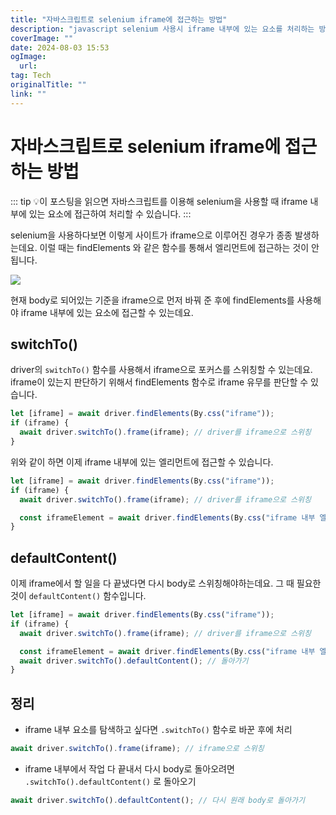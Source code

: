 ```yaml
---
title: "자바스크립트로 selenium iframe에 접근하는 방법"
description: "javascript selenium 사용시 iframe 내부에 있는 요소를 처리하는 방법에 대해서 알 수 있습니다"
coverImage: ""
date: 2024-08-03 15:53
ogImage: 
  url: 
tag: Tech
originalTitle: ""
link: ""
---
```




# 자바스크립트로 selenium iframe에 접근하는 방법

::: tip 💡이 포스팅을 읽으면
자바스크립트를 이용해 selenium을 사용할 때 iframe 내부에 있는 요소에 접근하여 처리할 수 있습니다.
:::

selenium을 사용하다보면 이렇게 사이트가 iframe으로 이루어진 경우가 종종 발생하는데요.
이럴 때는 findElements 와 같은 함수를 통해서 엘리먼트에 접근하는 것이 안됩니다.

<img src="/assets/img/2022-12-22-자바스크립트로-selenium-iframe에-접근하는-방법-1.png"  />



<div class="content-ad"></div>

현재 body로 되어있는 기준을 iframe으로 먼저 바꿔 준 후에 findElements를 사용해야
iframe 내부에 있는 요소에 접근할 수 있는데요.

## switchTo()

driver의 `switchTo()` 함수를 사용해서 iframe으로 포커스를 스위칭할 수 있는데요.
iframe이 있는지 판단하기 위해서 findElements 함수로 iframe 유무를 판단할 수 있습니다.

```js
let [iframe] = await driver.findElements(By.css("iframe"));
if (iframe) {
  await driver.switchTo().frame(iframe); // driver를 iframe으로 스위칭
}
```

위와 같이 하면 이제 iframe 내부에 있는 엘리먼트에 접근할 수 있습니다.



<div class="content-ad"></div>

```js
let [iframe] = await driver.findElements(By.css("iframe"));
if (iframe) {
  await driver.switchTo().frame(iframe); // driver를 iframe으로 스위칭

  const iframeElement = await driver.findElements(By.css("iframe 내부 엘리먼트 요소"));
}
```

## defaultContent()

이제 iframe에서 할 일을 다 끝냈다면 다시 body로 스위칭해야하는데요.
그 때 필요한 것이 `defaultContent()` 함수입니다.

```js
let [iframe] = await driver.findElements(By.css("iframe"));
if (iframe) {
  await driver.switchTo().frame(iframe); // driver를 iframe으로 스위칭

  const iframeElement = await driver.findElements(By.css("iframe 내부 엘리먼트 요소"));
  await driver.switchTo().defaultContent(); // 돌아가기
}
```



<div class="content-ad"></div>

## 정리

- iframe 내부 요소를 탐색하고 싶다면 `.switchTo()` 함수로 바꾼 후에 처리

```js
await driver.switchTo().frame(iframe); // iframe으로 스위칭
```

- iframe 내부에서 작업 다 끝내서 다시 body로 돌아오려면 `.switchTo().defaultContent()` 로 돌아오기

```js
await driver.switchTo().defaultContent(); // 다시 원래 body로 돌아가기
```
